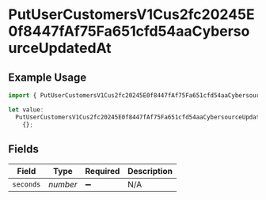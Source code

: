 # PutUserCustomersV1Cus2fc20245E0f8447fAf75Fa651cfd54aaCybersourceUpdatedAt

## Example Usage

```typescript
import { PutUserCustomersV1Cus2fc20245E0f8447fAf75Fa651cfd54aaCybersourceUpdatedAt } from "@dhaba/safepay-ts/models/operations";

let value:
  PutUserCustomersV1Cus2fc20245E0f8447fAf75Fa651cfd54aaCybersourceUpdatedAt =
    {};
```

## Fields

| Field              | Type               | Required           | Description        |
| ------------------ | ------------------ | ------------------ | ------------------ |
| `seconds`          | *number*           | :heavy_minus_sign: | N/A                |